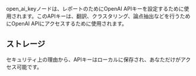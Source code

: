 open_ai_keyノードは、レポートのためにOpenAI APIキーを設定するために使用されます。このAPIキーは、翻訳、クラスタリング、論点抽出などを行うためにOpenAI APIにアクセスするために使用されます。

## ストレージ

セキュリティ上の理由から、APIキーはローカルに保存され、あなただけがアクセス可能です。